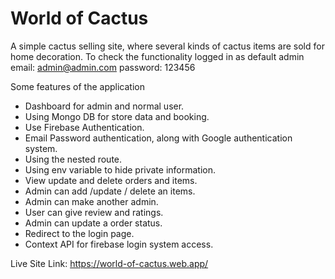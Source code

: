 # World of Cactus

A simple cactus selling site, where several kinds of cactus items are sold for home decoration.
To check the functionality logged in as default admin
email:  admin@admin.com
password: 123456


Some features of the application
- Dashboard for admin and normal user.
- Using Mongo DB for store data and booking.
- Use Firebase Authentication.
- Email Password authentication, along with Google authentication system.
- Using the nested route.
- Using env variable to hide private information.
- View update and delete orders and items.
- Admin can add /update / delete an items.
- Admin can make another admin. 
- User can give review and ratings. 
- Admin can update a order status.
- Redirect to the login page.
- Context API for firebase login system access.

Live Site Link: https://world-of-cactus.web.app/